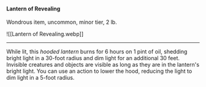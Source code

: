#### Lantern of Revealing

Wondrous item, uncommon, minor tier, 2 lb.

![[Lantern of Revealing.webp]]

---

While lit, this *hooded lantern* burns for 6 hours on 1 pint of oil, shedding bright light in a 30-foot radius and dim light for an additional 30 feet. Invisible creatures and objects are visible as long as they are in the lantern's bright light. You can use an action to lower the hood, reducing the light to dim light in a 5-foot radius.